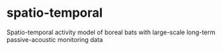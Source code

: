 # spatio-temporal
Spatio-temporal activity model of boreal bats with large-scale long-term passive-acoustic monitoring data
